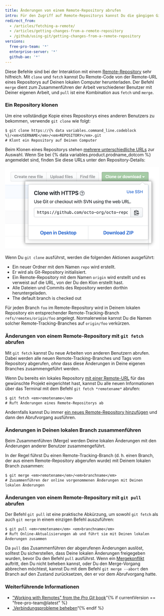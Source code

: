 ```yaml
---
title: Änderungen von einem Remote-Repository abrufen
intro: Für den Zugriff auf Remote-Repositorys kannst Du die gängigen Git-Befehle verwenden.
redirect_from:
  - /articles/fetching-a-remote/
  - /articles/getting-changes-from-a-remote-repository
  - /github/using-git/getting-changes-from-a-remote-repository
versions:
  free-pro-team: '*'
  enterprise-server: '*'
  github-ae: '*'
---
```

Diese Befehle sind bei der Interaktion mit einem [Remote-Repository](/articles/about-remote-repositories) sehr hilfreich. Mit `clone` und `fetch` kannst Du Remote-Code von der Remote-URL eines Repositorys auf Deinen lokalen Computer herunterladen. Der Befehl `merge` dient zum Zusammenführen der Arbeit verschiedener Benutzer mit Deiner eigenen Arbeit, und `pull` ist eine Kombination aus `fetch` und `merge`.

### Ein Repository klonen

Um eine vollständige Kopie eines Repositorys eines anderen Benutzers zu bekommen, verwende `git clone` wie folgt:

```shell
$ git clone https://{% data variables.command_line.codeblock %}/<em>USERNAME</em>/<em>REPOSITORY</em>.git
# Klont ein Repository auf Deinen Computer
```

Beim Klonen eines Repositorys stehen [mehrere unterschiedliche URLs](/articles/which-remote-url-should-i-use) zur Auswahl. Wenn Sie bei {% data variables.product.prodname_dotcom %} angemeldet sind, finden Sie diese URLs unter den Repository-Details:

![Remote-URL-Liste](/assets/images/help/repository/remotes-url.png)

Wenn Du `git clone` ausführst, werden die folgenden Aktionen ausgeführt:
- Ein neuer Ordner mit dem Namen `repo` wird erstellt.
- Er wird als Git-Repository initialisiert.
- Ein Remote-Repository mit dem Namen `origin` wird erstellt und es verweist auf die URL, von der Du den Klon erstellt hast.
- Alle Dateien und Commits des Repository werden dorthin heruntergeladen.
- The default branch is checked out

Für jeden Branch `foo` im Remote-Repository wird in Deinem lokalen Repository ein entsprechender Remote-Tracking-Branch `refs/remotes/origin/foo` angelegt. Normalerweise kannst Du die Namen solcher Remote-Tracking-Branches auf `origin/foo` verkürzen.

### Änderungen von einem Remote-Repository mit `git fetch` abrufen

Mit `git fetch` kannst Du neue Arbeiten von anderen Benutzern abrufen. Dabei werden alle neuen Remote-Tracking-Branches und Tags vom Repository abgerufen, *ohne* dass diese Änderungen in Deine eigenen Branches zusammengeführt werden.

Wenn Du bereits ein lokales Repository [mit einer Remote-URL](/articles/adding-a-remote) für das gewünschte Projekt eingerichtet hast, kannst Du alle neuen Informationen über das Terminal mit dem Befehl `git fetch *remotename*` abrufen:

```shell
$ git fetch <em>remotename</em>
# Ruft Änderungen eines Remote-Repositorys ab
```

Andernfalls kannst Du immer [ein neues Remote-Repository hinzufügen](/articles/adding-a-remote) und dann den Abrufvorgang ausführen.

### Änderungen in Deinen lokalen Branch zusammenführen

Beim Zusammenführen (Merge) werden Deine lokalen Änderungen mit den Änderungen anderer Benutzer zusammengeführt.

In der Regel führst Du einen Remote-Tracking-Branch (d. h. einen Branch, der aus einem Remote-Repository abgerufen wurde) mit Deinem lokalen Branch zusammen:

```shell
$ git merge <em>remotename</em>/<em>branchname</em>
# Zusammenführen der online vorgenommenen Änderungen mit Deinen lokalen Änderungen
```

### Änderungen von einem Remote-Repository mit `git pull` abrufen

Der Befehl `git pull` ist eine praktische Abkürzung, um sowohl `git fetch` als auch `git merge` in einem einzigen Befehl auszuführen:

```shell
$ git pull <em>remotename</em> <em>branchname</em>
# Ruft Online-Aktualisierungen ab und führt sie mit Deinen lokalen Änderungen zusammen
```

Da `pull` das Zusammenführen der abgerufenen Änderungen auslöst, solltest Du sicherstellen, dass Deine lokalen Änderungen freigegeben wurden, bevor Du den Befehl `pull` ausführst. Wenn ein [Mergekonflikt](/articles/resolving-a-merge-conflict-using-the-command-line) auftritt, den Du nicht beheben kannst, oder Du den Merge-Vorgang abbrechen möchtest, kannst Du mit dem Befehl `git merge --abort` den Branch auf den Zustand zurücksetzen, den er vor dem Abrufvorgang hatte.

### Weiterführende Informationen

- ["Working with Remotes" from the _Pro Git_ book](https://git-scm.com/book/en/Git-Basics-Working-with-Remotes)"{% if currentVersion == "free-pro-team@latest" %}
- „[Verbindungsprobleme beheben](/articles/troubleshooting-connectivity-problems)“{% endif %}
